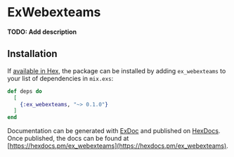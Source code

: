 # ExWebexteams

**TODO: Add description**

## Installation

If [available in Hex](https://hex.pm/docs/publish), the package can be installed
by adding `ex_webexteams` to your list of dependencies in `mix.exs`:

```elixir
def deps do
  [
    {:ex_webexteams, "~> 0.1.0"}
  ]
end
```

Documentation can be generated with [ExDoc](https://github.com/elixir-lang/ex_doc)
and published on [HexDocs](https://hexdocs.pm). Once published, the docs can
be found at [https://hexdocs.pm/ex_webexteams](https://hexdocs.pm/ex_webexteams).


